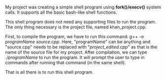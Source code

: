 My project was creating a simple shell program using **fork()/execv()** system calls. It supports all the basic bash-like shell functions.

This shell program does not need any supporting files to run the program. The only thing necessary is the project file, named khan_project.cpp.

First, to compile the program, we have to run this command: *g++ -o programName source.cpp*. Here, "programName" can be anything and "source.cpp" needs to be replaced with "*project_edited.cpp*" as that is the name of the source file for my project. After compilation, we can type *./programName* to run the program. It will prompt the user to type in commands after running that command (in the same shell).

That is all there is to run this shell program.
